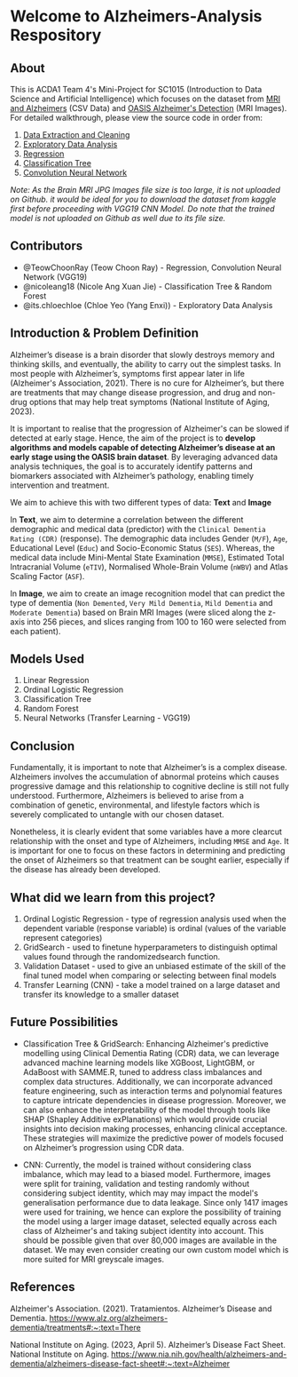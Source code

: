# Welcome to Alzheimers-Analysis Respository

## About

This is ACDA1 Team 4's Mini-Project for SC1015 (Introduction to Data Science and Artificial Intelligence) which focuses on the dataset from [MRI and Alzheimers](https://www.kaggle.com/datasets/jboysen/mri-and-alzheimers?resource=download) (CSV Data) and [OASIS Alzheimer's Detection](https://www.kaggle.com/datasets/ninadaithal/imagesoasis) (MRI Images). For detailed walkthrough, please view the source code in order from:

1. [Data Extraction and Cleaning](https://github.com/TeowChoonRay/Alzheimer-Analysis/blob/main/Data%20Extraction%20and%20Cleaning.ipynb)
2. [Exploratory Data Analysis](https://github.com/TeowChoonRay/Alzheimer-Analysis/blob/main/Exploratory%20Data%20Analysis.ipynb)
3. [Regression](https://github.com/TeowChoonRay/Alzheimer-Analysis/blob/main/Regression.ipynb)
4. [Classification Tree](https://github.com/TeowChoonRay/Alzheimer-Analysis/blob/main/Classification%20Tree.ipynb)
5. [Convolution Neural Network](https://github.com/TeowChoonRay/Alzheimer-Analysis/blob/main/Convolution%20Neural%20Network%20(VGG19).ipynb)

*Note: As the Brain MRI JPG Images file size is too large, it is not uploaded on Github. it would be ideal for you to download the dataset from kaggle first before proceeding with VGG19 CNN Model. Do note that the trained model is not uploaded on Github as well due to its file size.*
  
## Contributors

- @TeowChoonRay (Teow Choon Ray) - Regression, Convolution Neural Network (VGG19)
- @nicoleang18 (Nicole Ang Xuan Jie) - Classification Tree & Random Forest
- @its.chloechloe (Chloe Yeo (Yang Enxi)) - Exploratory Data Analysis

## Introduction & Problem Definition 

Alzheimer’s disease is a brain disorder that slowly destroys memory and thinking skills, and eventually, the ability to carry out the simplest tasks. In most people with Alzheimer’s, symptoms first appear later in life (Alzheimer's Association, 2021). There is no cure for Alzheimer’s, but there are treatments that may change disease progression, and drug and non-drug options that may help treat symptoms (National Institute of Aging, 2023).

It is important to realise that the progression of Alzheimer's can be slowed if detected at early stage. Hence, the aim of the project is to **develop algorithms and models capable of detecting Alzheimer’s disease at an early stage using the OASIS brain dataset**. By leveraging advanced data analysis techniques, the goal is to accurately identify patterns and biomarkers associated with Alzheimer’s pathology, enabling timely intervention and treatment.

We aim to achieve this with two different types of data: **Text** and **Image**

In **Text**, we aim to determine a correlation between the different demographic and medical data (predictor) with the `Clinical Dementia Rating (CDR)` (response). The demographic data includes Gender (`M/F`), `Age`, Educational Level (`Educ`) and Socio-Economic Status (`SES`). Whereas, the medical data include Mini-Mental State Examination (`MMSE`), Estimated Total Intracranial Volume (`eTIV`), Normalised Whole-Brain Volume (`nWBV`) and Atlas Scaling Factor (`ASF`).

In **Image**, we aim to create an image recognition model that can predict the type of dementia (`Non Demented`, `Very Mild Dementia`, `Mild Dementia` and `Moderate Dementia`) based on Brain MRI Images (were sliced along the z-axis into 256 pieces, and slices ranging from 100 to 160 were selected from each patient).

## Models Used

1. Linear Regression
2. Ordinal Logistic Regression
3. Classification Tree
4. Random Forest
5. Neural Networks (Transfer Learning - VGG19)

## Conclusion
Fundamentally, it is important to note that Alzheimer’s is a complex disease. Alzheimers ​​involves the accumulation of abnormal proteins which causes progressive damage and this relationship to cognitive decline is still not fully understood. Furthermore, Alzheimers is believed to arise from a combination of genetic, environmental, and lifestyle factors which is severely complicated to untangle with our chosen dataset.

Nonetheless, it is clearly evident that some variables have a more clearcut relationship with the onset and type of Alzheimers, including `MMSE` and `Age`. It is important for one to focus on these factors in determining and predicting the onset of Alzheimers so that treatment can be sought earlier, especially if the disease has already been developed.

## What did we learn from this project?

1. Ordinal Logistic Regression - type of regression analysis used when the dependent variable (response variable) is ordinal (values of the variable represent categories)
2. GridSearch - used to finetune hyperparameters to distinguish optimal values found through the randomizedsearch function. 
3. Validation Dataset - used to give an unbiased estimate of the skill of the final tuned model when comparing or selecting between final models
4. Transfer Learning (CNN) -  take a model trained on a large dataset and transfer its knowledge to a smaller dataset

## Future Possibilities
- Classification Tree & GridSearch: Enhancing Alzheimer's predictive modelling using Clinical Dementia Rating (CDR) data, we can leverage advanced machine learning models like XGBoost, LightGBM, or AdaBoost with SAMME.R, tuned to address class imbalances and complex data structures. Additionally, we can incorporate advanced feature engineering, such as interaction terms and polynomial features to capture intricate dependencies in disease progression. Moreover, we can also enhance the interpretability of the model through tools like SHAP (Shapley Additive exPlanations) which would provide crucial insights into decision making processes, enhancing clinical acceptance. These strategies will maximize the predictive power of models focused on Alzheimer’s progression using CDR data.

- CNN: Currently, the model is trained without considering class imbalance, which may lead to a biased model. Furthermore, images were split for training, validation and testing randomly without considering subject identity, which may may impact the model's generalisation performance due to data leakage. Since only 1417 images were used for training, we hence can explore the possibility of training the model using a larger image dataset, selected equally across each class of Alzheimer's and taking subject identity into account. This should be possible given that over 80,000 images are available in the dataset. We may even consider creating our own custom model which is more suited for MRI greyscale images.

## References
Alzheimer's Association. (2021). Tratamientos. Alzheimer’s Disease and Dementia. https://www.alz.org/alzheimers-dementia/treatments#:~:text=There

National Institute on Aging. (2023, April 5). Alzheimer’s Disease Fact Sheet. National Institute on Aging. https://www.nia.nih.gov/health/alzheimers-and-dementia/alzheimers-disease-fact-sheet#:~:text=Alzheimer
